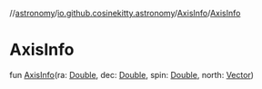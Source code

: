 //[astronomy](../../../index.md)/[io.github.cosinekitty.astronomy](../index.md)/[AxisInfo](index.md)/[AxisInfo](-axis-info.md)

# AxisInfo

fun [AxisInfo](-axis-info.md)(ra: [Double](https://kotlinlang.org/api/latest/jvm/stdlib/kotlin/-double/index.html), dec: [Double](https://kotlinlang.org/api/latest/jvm/stdlib/kotlin/-double/index.html), spin: [Double](https://kotlinlang.org/api/latest/jvm/stdlib/kotlin/-double/index.html), north: [Vector](../-vector/index.md))
